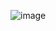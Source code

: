 ![image](https://user-images.githubusercontent.com/42888722/218584218-c7a60837-c7d1-4903-a8b5-345417f1fa81.png)



